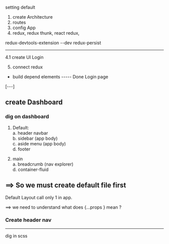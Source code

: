 setting default

1. create Architecture
2. routes
3. config App
4. redux, redux thunk, react redux,

redux-devtools-extension --dev
redux-persist

---

4.1 create UI Login

5. connect redux

- build depend elements
  ----- Done Login page

[---]

## create Dashboard

### dig on dashboard

1. Default: <br>
   a. header navbar\
   b. sidebar (app body)\
   c. aside menu (app body)\
   d. footer

2. main\
   a. breadcrumb (nav explorer)\
   d. container-fluid

## ==> So we must create default file first

Default Layout call only 1 in app.

==> we need to understand what does {...props } mean ?

### Create header nav

---

dig in scss
